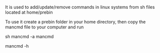 It is used to add/update/remove commands in linux systems from sh files located at home/prebin

To use it create a prebin folder in your home directory, then copy the mancmd file to your computer and run

sh mancmd -a mancmd

mancmd -h
